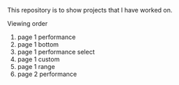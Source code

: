 This repository is to show projects that I have worked on. 

Viewing order

1. page 1 performance
2. page 1 bottom
3. page 1 performance select
4. page 1 custom
5. page 1 range
6. page 2 performance
